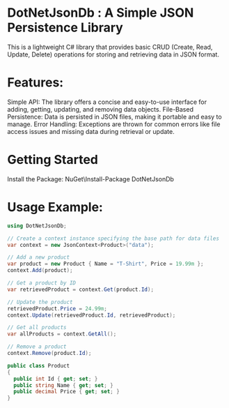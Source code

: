 # DotNetJsonDb : A Simple JSON Persistence Library

This is a lightweight C# library that provides basic CRUD (Create, Read, Update, Delete) operations for storing and retrieving data in JSON format.

# Features:

Simple API: The library offers a concise and easy-to-use interface for adding, getting, updating, and removing data objects.
File-Based Persistence: Data is persisted in JSON files, making it portable and easy to manage.
Error Handling: Exceptions are thrown for common errors like file access issues and missing data during retrieval or update.

# Getting Started

Install the Package: NuGet\Install-Package DotNetJsonDb

# Usage Example:

```csharp
using DotNetJsonDb;

// Create a context instance specifying the base path for data files
var context = new JsonContext<Product>("data");

// Add a new product
var product = new Product { Name = "T-Shirt", Price = 19.99m };
context.Add(product);

// Get a product by ID
var retrievedProduct = context.Get(product.Id);

// Update the product
retrievedProduct.Price = 24.99m;
context.Update(retrievedProduct.Id, retrievedProduct);

// Get all products
var allProducts = context.GetAll();

// Remove a product
context.Remove(product.Id);

public class Product
{
  public int Id { get; set; }
  public string Name { get; set; }
  public decimal Price { get; set; }
}

